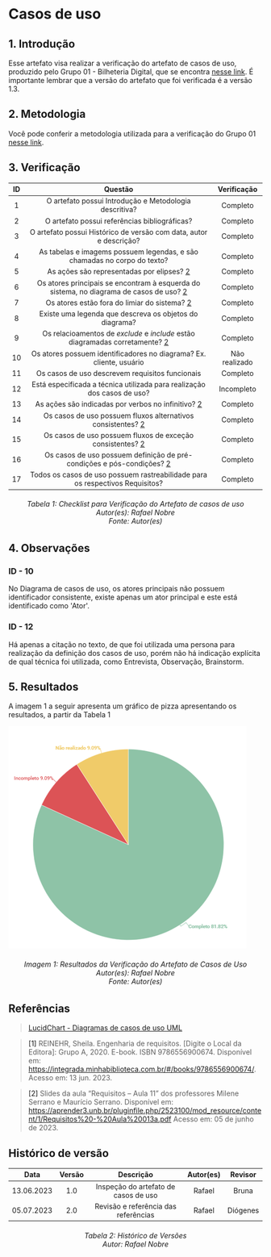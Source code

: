 # Casos de uso

## 1. Introdução
Esse artefato visa realizar a verificação do artefato de casos de uso,  produzido pelo Grupo 01 - Bilheteria Digital, que se encontra [nesse link](https://requisitos-de-software.github.io/2023.1-BilheteriaDigital/modelagem/useCase/).
É importante lembrar que a versão do artefato que foi verificada é a versão 1.3.

## 2. Metodologia
Você pode conferir a metodologia utilizada para a verificação do Grupo 01 [nesse link](../planejamento/#2-metodologia).

## 3. Verificação

|ID|Questão|Verificação|
|:-:|:-:|:-:|
|1|O artefato possui Introdução e Metodologia descritiva?|Completo|
|2|O artefato possui referências bibliográficas?|Completo|
|3|O artefato possui Histórico de versão com data, autor e descrição?|Completo|
|4|As tabelas e imagems possuem legendas, e são chamadas no corpo do texto?|Completo|
|5|As ações são representadas por elipses? [2](#2)|Completo|
|6|Os atores principais se encontram à esquerda do sistema, no diagrama de casos de uso? [2](#2)|Completo|
|7|Os atores estão fora do limiar do sistema? [2](#2) |Completo|
|8|Existe uma legenda que descreva os objetos do diagrama?|Completo|
|9|Os relacioamentos de _exclude_ e _include_ estão diagramadas corretamente? [2](#2)|Completo|
|10|Os atores possuem identificadores no diagrama? Ex. cliente, usuário|Não realizado|
|11|Os casos de uso descrevem requisitos funcionais|Completo|
|12|Está especificada a técnica utilizada para realização dos casos de uso?|Incompleto|
|13|As ações são indicadas por verbos no infinitivo? [2](#2)|Completo|
|14|Os casos de uso possuem fluxos alternativos consistentes? [2](#2)|Completo|
|15|Os casos de uso possuem fluxos de exceção consistentes? [2](#2)|Completo|
|16|Os casos de uso possuem definição de pré-condições e pós-condições? [2](#2)|Completo|
|17|Todos os casos de uso possuem rastreabilidade para os respectivos Requisitos?|Completo|

<h6 align = "center"> Tabela 1: Checklist para Verificação do Artefato de casos de uso
<br> Autor(es): Rafael Nobre
<br>Fonte: Autor(es)</h6>

## 4. Observações

### ID - 10

No Diagrama de casos de uso, os atores principais não possuem identificador consistente, existe apenas um ator principal e este está identificado como 'Ator'.

### ID - 12

Há apenas a citação no texto, de que foi utilizada uma persona para realização da definição dos casos de uso, porém não há indicação explícita de qual técnica foi utilizada, como Entrevista, Observação, Brainstorm.

## 5. Resultados
A imagem 1 a seguir apresenta um gráfico de pizza apresentando os resultados, a partir da Tabela 1

![Resultados 100](./imagens_verifica01/result_casos_uso.png)
<h6 align = "center"> Imagem 1: Resultados da Verificação do Artefato de Casos de Uso
<br> Autor(es): Rafael Nobre
<br>Fonte: Autor(es)</h6>

## Referências
> [LucidChart - Diagramas de casos de uso UML](https://www.lucidchart.com/pages/pt/diagrama-de-caso-de-uso-uml)

>  <a id="1">[1]</a> REINEHR, Sheila. Engenharia de requisitos. [Digite o Local da Editora]: Grupo A, 2020. E-book. ISBN 9786556900674. Disponível em: https://integrada.minhabiblioteca.com.br/#/books/9786556900674/. Acesso em: 13 jun. 2023.

>  <a id="2">[2]</a> Slides da aula “Requisitos – Aula 11” dos professores Milene Serrano e Maurício Serrano. Disponível em: https://aprender3.unb.br/pluginfile.php/2523100/mod_resource/content/1/Requisitos%20-%20Aula%20013a.pdf Acesso em: 05 de junho de 2023.

## Histórico de versão
|    Data    | Versão | Descrição                                                                      | Autor(es)  | Revisor  |
| :--------: | :----: | :----------------------------------------------------------------------------: | :--------: | :------: |
| 13.06.2023 | 1.0    | Inspeção do artefato de casos de uso |   Rafael   | Bruna  |
| 05.07.2023 | 2.0    | Revisão e referência das referências |   Rafael   | Diógenes  |

<h6 align = "center"> Tabela 2: Histórico de Versões
<br> Autor: Rafael Nobre </h6>